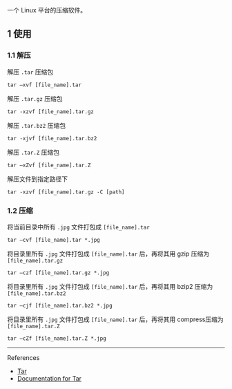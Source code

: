 一个 Linux 平台的压缩软件。

## 1 使用

### 1.1 解压

解压 `.tar` 压缩包

```
tar –xvf [file_name].tar
```

解压 `.tar.gz` 压缩包

```
tar -xzvf [file_name].tar.gz
```

 解压 `.tar.bz2` 压缩包

```
tar -xjvf [file_name].tar.bz2 
```

解压 `.tar.Z` 压缩包

```
tar –xZvf [file_name].tar.Z
```

解压文件到指定路径下

```
tar -xzvf [file_name].tar.gz -C [path]
```

### 1.2 压缩

将当前目录中所有 `.jpg` 文件打包成 `[file_name].tar` 

```
tar –cvf [file_name].tar *.jpg
```

将目录里所有 `.jpg` 文件打包成 `[file_name].tar` 后，再将其用 gzip 压缩为 `[file_name].tar.gz` 

```
tar –czf [file_name].tar.gz *.jpg
```

将目录里所有 `.jpg` 文件打包成 `[file_name].tar` 后，再将其用 bzip2 压缩为 `[file_name].tar.bz2` 

```
tar –cjf [file_name].tar.bz2 *.jpg
```

将目录里所有 `.jpg` 文件打包成 `[file_name].tar` 后，再将其用 compress压缩为 `[file_name].tar.Z`

```
tar –cZf [file_name].tar.Z *.jpg
```

---

References

- [Tar](https://www.gnu.org/software/tar/)
- [Documentation for Tar](https://www.gnu.org/software/tar/manual/)
